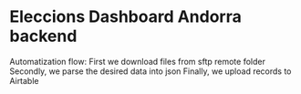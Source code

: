 # Eleccions Dashboard Andorra backend
Automatization flow: 
  First we download files from sftp remote folder
  Secondly, we parse the desired data into json
  Finally, we upload records to Airtable
